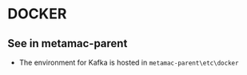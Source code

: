 # DOCKER

## See in metamac-parent

- The environment for Kafka is hosted in `metamac-parent\etc\docker`



